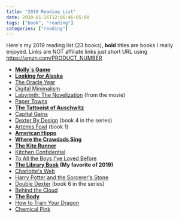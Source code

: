 ```yaml
---
title: "2019 Reading List"
date: 2020-01-26T12:06:46-05:00
tags: ["book", "reading"]
categories: ["reading"]
---
```


Here's my 2019 reading list (23 books), **bold** titles are books I really enjoyed. Links are NOT affiliate links just short URL using https://amzn.com/PRODUCT_NUMBER

* **[Molly`s Game](https://amzn.com/006283858X)**
* **[Looking for Alaska](https://amzn.com/0142402516)**
* [The Oracle Year](https://amzn.com/006268664X)
* [Digital Minimalism](https://amzn.com/0525536515)
* [Labyrinth: The Novelization](https://amzn.com/1684152992) (from the movie)
* [Paper Towns](https://amzn.com/014241493X)
* **[The Tattooist of Auschwitz](https://amzn.com/0062797158)**
* [Capital Gains](https://amzn.com/0785216243)
* [Dexter By Design](https://amzn.com/B00P2QANLS) (book 4 in the series)
* [Artemis Fowl](https://amzn.com/1368036988) (book 1)
* **[American Hippo](https://amzn.com/1250176433)**
* **[Where the Crawdads Sing](https://amzn.com/1984827618)**
* **[The Kite Runner](https://amzn.com/159463193X)**
* [Kitchen Confidential](https://amzn.com/0060899220)
* [To All the Boys I've Loved Before](https://amzn.com/1534438378)
* **[The Library Book](https://amzn.com/1476740194) (My favorite of 2019)**
* [Charlotte's Web](https://amzn.com/0061124958)
* [Harry Potter and the Sorcerer's Stone](https://amzn.com/133829914X)
* [Double Dexter](https://amzn.com/B01N8XXYLF) (book 6 in the series)
* [Behind the Cloud](https://amzn.com/0470521163)
* **[The Body](https://amzn.com/0385539304)**
* [How to Train Your Dragon](https://amzn.com/0316085278)
* [Chemical Pink](https://amzn.com/1590200837)
